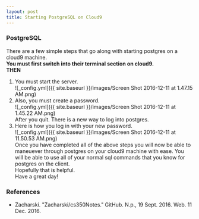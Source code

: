 ```yaml
---
layout: post
title: Starting PostgreSQL on Cloud9
---
```


### PostgreSQL
There are a few simple steps that go along with starting postgres on a cloud9 machine.  
**You must first switch into their terminal section on cloud9.**  
**THEN**
1. You must start the server.  
![_config.yml]({{ site.baseurl }}/images/Screen Shot 2016-12-11 at 1.47.15 AM.png)  
2. Also, you must create a password.  
![_config.yml]({{ site.baseurl }}/images/Screen Shot 2016-12-11 at 1.45.22 AM.png)  
After you quit. There is a new way to log into postgres.  
3. Here is how you log in with your new password.  
![_config.yml]({{ site.baseurl }}/images/Screen Shot 2016-12-11 at 11.50.53 AM.png)  
Once you have completed all of the above steps you will now be able to maneuever through postgres on your cloud9 machine with ease. You will be able to use all of your normal sql commands that you know for postgres on the client.  
Hopefully that is helpful.  
Have a great day!

### References
* Zacharski. "Zacharski/cs350Notes." GitHub. N.p., 19 Sept. 2016. Web. 11 Dec. 2016.

